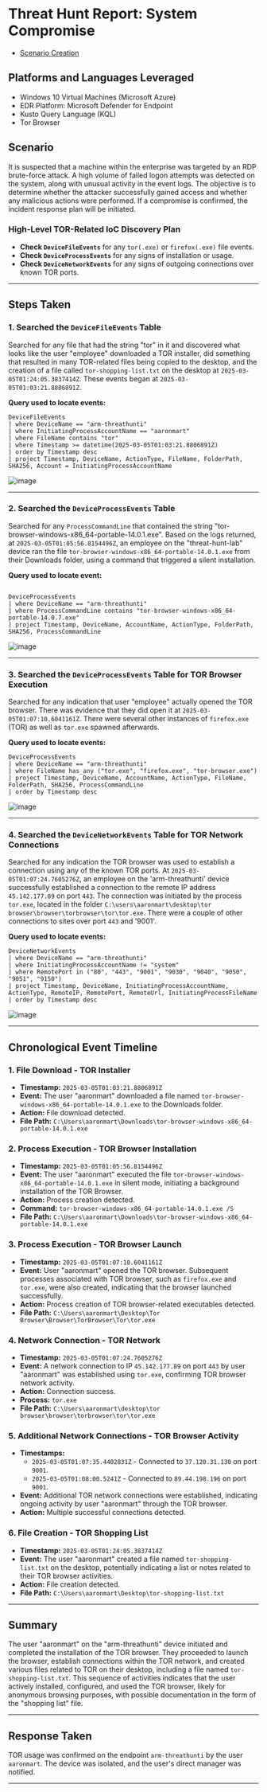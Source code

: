 # Threat Hunt Report: System Compromise
- [Scenario Creation](https://github.com/AaronRMartinez/Threat-Hunting-Scenario-Tor/blob/main/Threat-Hunting-Scenario-Tor-Event-Creation.md)

## Platforms and Languages Leveraged
- Windows 10 Virtual Machines (Microsoft Azure)
- EDR Platform: Microsoft Defender for Endpoint
- Kusto Query Language (KQL)
- Tor Browser

##  Scenario

It is suspected that a machine within the enterprise was targeted by an RDP brute-force attack. A high volume of failed logon attempts was detected on the system, along with unusual activity in the event logs. The objective is to determine whether the attacker successfully gained access and whether any malicious actions were performed. If a compromise is confirmed, the incident response plan will be initiated.

### High-Level TOR-Related IoC Discovery Plan

- **Check `DeviceFileEvents`** for any `tor(.exe)` or `firefox(.exe)` file events.
- **Check `DeviceProcessEvents`** for any signs of installation or usage.
- **Check `DeviceNetworkEvents`** for any signs of outgoing connections over known TOR ports.

---

## Steps Taken

### 1. Searched the `DeviceFileEvents` Table

Searched for any file that had the string "tor" in it and discovered what looks like the user "employee" downloaded a TOR installer, did something that resulted in many TOR-related files being copied to the desktop, and the creation of a file called `tor-shopping-list.txt` on the desktop at `2025-03-05T01:24:05.3837414Z`. These events began at `2025-03-05T01:03:21.8806891Z`.

**Query used to locate events:**

```kql
DeviceFileEvents
| where DeviceName == "arm-threathunti"
| where InitiatingProcessAccountName == "aaronmart"
| where FileName contains "tor"
| where Timestamp >= datetime(2025-03-05T01:03:21.8806891Z)
| order by Timestamp desc
| project Timestamp, DeviceName, ActionType, FileName, FolderPath, SHA256, Account = InitiatingProcessAccountName
```
![image](https://github.com/user-attachments/assets/5af94afe-e028-4e38-b435-fea10698cfbe)

---

### 2. Searched the `DeviceProcessEvents` Table

Searched for any `ProcessCommandLine` that contained the string "tor-browser-windows-x86_64-portable-14.0.1.exe". Based on the logs returned, at `2025-03-05T01:05:56.8154496Z`, an employee on the "threat-hunt-lab" device ran the file `tor-browser-windows-x86_64-portable-14.0.1.exe` from their Downloads folder, using a command that triggered a silent installation.

**Query used to locate event:**

```kql

DeviceProcessEvents
| where DeviceName == "arm-threathunti"
| where ProcessCommandLine contains "tor-browser-windows-x86_64-portable-14.0.7.exe"
| project Timestamp, DeviceName, AccountName, ActionType, FolderPath, SHA256, ProcessCommandLine
```
![image](https://github.com/user-attachments/assets/f9d779ba-120b-47d1-897f-d81282452df1)

---

### 3. Searched the `DeviceProcessEvents` Table for TOR Browser Execution

Searched for any indication that user "employee" actually opened the TOR browser. There was evidence that they did open it at `2025-03-05T01:07:10.6041161Z`. There were several other instances of `firefox.exe` (TOR) as well as `tor.exe` spawned afterwards.

**Query used to locate events:**

```kql
DeviceProcessEvents
| where DeviceName == "arm-threathunti"
| where FileName has_any ("tor.exe", "firefox.exe", "tor-browser.exe")
| project Timestamp, DeviceName, AccountName, ActionType, FileName, FolderPath, SHA256, ProcessCommandLine
| order by Timestamp desc
```
![image](https://github.com/user-attachments/assets/e899bf32-c262-4f24-bbe3-16bf40fe68fd)

---

### 4. Searched the `DeviceNetworkEvents` Table for TOR Network Connections

Searched for any indication the TOR browser was used to establish a connection using any of the known TOR ports. At `2025-03-05T01:07:24.7605276Z`, an employee on the 'arm-threathunti' device successfully established a connection to the remote IP address `45.142.177.89` on port `443`. The connection was initiated by the process `tor.exe`, located in the folder `C:\users\aaronmart\desktop\tor browser\browser\torbrowser\tor\tor.exe`. There were a couple of other connections to sites over port `443` and '9001'.

**Query used to locate events:**

```kql
DeviceNetworkEvents
| where DeviceName == "arm-threathunti"
| where InitiatingProcessAccountName != "system"
| where RemotePort in ("80", "443", "9001", "9030", "9040", "9050", "9051", "9150")
| project Timestamp, DeviceName, InitiatingProcessAccountName, ActionType, RemoteIP, RemotePort, RemoteUrl, InitiatingProcessFileName
| order by Timestamp desc
```
![image](https://github.com/user-attachments/assets/4757d3cd-b515-4a23-8a78-2f2aec559de6)

---

## Chronological Event Timeline 

### 1. File Download - TOR Installer

- **Timestamp:** `2025-03-05T01:03:21.8806891Z`
- **Event:** The user "aaronmart" downloaded a file named `tor-browser-windows-x86_64-portable-14.0.1.exe` to the Downloads folder.
- **Action:** File download detected.
- **File Path:** `C:\Users\aaronmart\Downloads\tor-browser-windows-x86_64-portable-14.0.1.exe`

### 2. Process Execution - TOR Browser Installation

- **Timestamp:** `2025-03-05T01:05:56.8154496Z`
- **Event:** The user "aaronmart" executed the file `tor-browser-windows-x86_64-portable-14.0.1.exe` in silent mode, initiating a background installation of the TOR Browser.
- **Action:** Process creation detected.
- **Command:** `tor-browser-windows-x86_64-portable-14.0.1.exe /S`
- **File Path:** `C:\Users\aaronmart\Downloads\tor-browser-windows-x86_64-portable-14.0.1.exe`

### 3. Process Execution - TOR Browser Launch

- **Timestamp:** `2025-03-05T01:07:10.6041161Z`
- **Event:** User "aaronmart" opened the TOR browser. Subsequent processes associated with TOR browser, such as `firefox.exe` and `tor.exe`, were also created, indicating that the browser launched successfully.
- **Action:** Process creation of TOR browser-related executables detected.
- **File Path:** `C:\Users\aaronmart\Desktop\Tor Browser\Browser\TorBrowser\Tor\tor.exe`

### 4. Network Connection - TOR Network

- **Timestamp:** `2025-03-05T01:07:24.7605276Z`
- **Event:** A network connection to IP `45.142.177.89` on port `443` by user "aaronmart" was established using `tor.exe`, confirming TOR browser network activity.
- **Action:** Connection success.
- **Process:** `tor.exe`
- **File Path:** `C:\Users\aaronmart\desktop\tor browser\browser\torbrowser\tor\tor.exe`

### 5. Additional Network Connections - TOR Browser Activity

- **Timestamps:**
  - `2025-03-05T01:07:35.4402831Z` - Connected to `37.120.31.130` on port `9001`.
  - `2025-03-05T01:08:00.5241Z` - Connected to `89.44.198.196` on port `9001`.
- **Event:** Additional TOR network connections were established, indicating ongoing activity by user "aaronmart" through the TOR browser.
- **Action:** Multiple successful connections detected.

### 6. File Creation - TOR Shopping List

- **Timestamp:** `2025-03-05T01:24:05.3837414Z`
- **Event:** The user "aaronmart" created a file named `tor-shopping-list.txt` on the desktop, potentially indicating a list or notes related to their TOR browser activities.
- **Action:** File creation detected.
- **File Path:** `C:\Users\aaronmart\Desktop\tor-shopping-list.txt`

---

## Summary

The user "aaronmart" on the "arm-threathunti" device initiated and completed the installation of the TOR browser. They proceeded to launch the browser, establish connections within the TOR network, and created various files related to TOR on their desktop, including a file named `tor-shopping-list.txt`. This sequence of activities indicates that the user actively installed, configured, and used the TOR browser, likely for anonymous browsing purposes, with possible documentation in the form of the "shopping list" file.

---

## Response Taken

TOR usage was confirmed on the endpoint `arm-threathunti` by the user `aaronmart`. The device was isolated, and the user's direct manager was notified.

---
